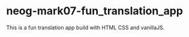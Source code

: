 # neog-mark07-fun_translation_app
 This is a fun translation app build with HTML CSS and vanillaJS.
